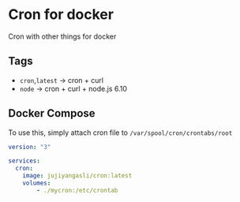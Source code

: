 # Cron for docker

Cron with other things for docker

## Tags
- `cron`,`latest` -> cron + curl
- `node` -> cron + curl + node.js 6.10


## Docker Compose
To use this, simply attach cron file to `/var/spool/cron/crontabs/root`
```yaml
version: "3"

services:
  cron:
  	image: jujiyangasli/cron:latest
  	volumes:
  		- ./mycron:/etc/crontab
```

